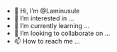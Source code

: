 - 👋 Hi, I’m @Laminusule
- 👀 I’m interested in ...
- 🌱 I’m currently learning ...
- 💞️ I’m looking to collaborate on ...
- 📫 How to reach me ...

<!---
Laminusule/Laminusule is a ✨ special ✨ repository because its `README.md` (this file) appears on your GitHub profile.
You can click the Preview link to take a look at your changes.
--->
